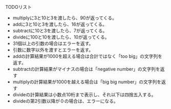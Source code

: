 TODOリスト
- multiplyに3と10と3を渡したら、90が返ってくる。
- addに3と10と3を渡したら、16が返ってくる。
- subtractに10と3を渡したら、7が返ってくる。
- divideに100と10を渡したら、10が返ってくる。
- 31個以上の引数の場合はエラーを返す。
- 引数に数字以外を渡すとエラーを返す。
- addの計算結果が1000を超える場合は合計ではなく「too big」の文字列を返す。
- subtractの計算結果がマイナスの場合は「negative number」の文字列を返す
- multiplyの計算結果が1000を越える場合は「big big number」の文字列を返す
- divideの計算結果は小数点10桁まで表示し、それ以下は四捨五入する。
- divideの第2引数以降が０の場合は、エラーになる。